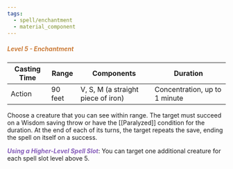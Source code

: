 ```yaml
---
tags:
  - spell/enchantment
  - material_component
---
```

##### *<span style="color:rgb(203, 123, 55)">Level 5 - Enchantment</span>*

|Casting Time|Range|Components|Duration|
|---|---|---|---|
|Action|90 feet|V, S, M (a straight piece of iron)|Concentration, up to 1 minute|

Choose a creature that you can see within range. The target must succeed on a Wisdom saving throw or have the [[Paralyzed]] condition for the duration. At the end of each of its turns, the target repeats the save, ending the spell on itself on a success. 

***<span style="color:rgb(134, 93, 187)">Using a Higher-Level Spell Slot</span>***: You can target one additional creature for each spell slot level above 5.